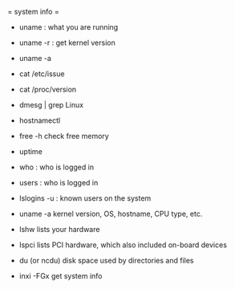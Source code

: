 = system info =
* uname : what you are running
* uname -r : get kernel version
* uname -a
* cat /etc/issue
* cat /proc/version
* dmesg | grep Linux
* hostnamectl
* free -h
check free memory
* uptime
* who : who is logged in
* users : who is logged in
* lslogins -u : known users on the system

* uname -a
kernel version, OS, hostname, CPU type, etc.

* lshw
 lists your hardware

* lspci
lists PCI hardware, which also included on-board devices

* du
(or ncdu)
disk space used by directories and files




* inxi -FGx
get system info
